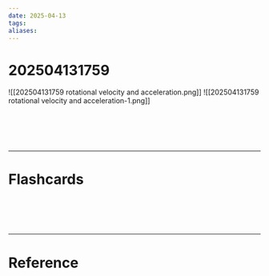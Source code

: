 ```yaml
---
date: 2025-04-13
tags: 
aliases:
---
```

# 202504131759
![[202504131759 rotational velocity and acceleration.png]]
![[202504131759 rotational velocity and acceleration-1.png]]

# ‌
---
# Flashcards


# ‌
---
# Reference
